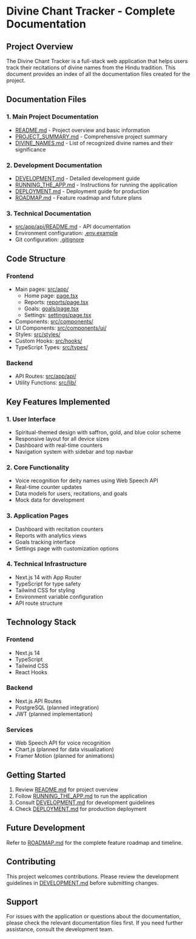# Divine Chant Tracker - Complete Documentation

## Project Overview

The Divine Chant Tracker is a full-stack web application that helps users track their recitations of divine names from the Hindu tradition. This document provides an index of all the documentation files created for the project.

## Documentation Files

### 1. Main Project Documentation
- [README.md](README.md) - Project overview and basic information
- [PROJECT_SUMMARY.md](PROJECT_SUMMARY.md) - Comprehensive project summary
- [DIVINE_NAMES.md](DIVINE_NAMES.md) - List of recognized divine names and their significance

### 2. Development Documentation
- [DEVELOPMENT.md](DEVELOPMENT.md) - Detailed development guide
- [RUNNING_THE_APP.md](RUNNING_THE_APP.md) - Instructions for running the application
- [DEPLOYMENT.md](DEPLOYMENT.md) - Deployment guide for production
- [ROADMAP.md](ROADMAP.md) - Feature roadmap and future plans

### 3. Technical Documentation
- [src/app/api/README.md](src/app/api/README.md) - API documentation
- Environment configuration: [.env.example](.env.example)
- Git configuration: [.gitignore](.gitignore)

## Code Structure

### Frontend
- Main pages: [src/app/](src/app/)
  - Home page: [page.tsx](src/app/page.tsx)
  - Reports: [reports/page.tsx](src/app/reports/page.tsx)
  - Goals: [goals/page.tsx](src/app/goals/page.tsx)
  - Settings: [settings/page.tsx](src/app/settings/page.tsx)
- Components: [src/components/](src/components/)
- UI Components: [src/components/ui/](src/components/ui/)
- Styles: [src/styles/](src/styles/)
- Custom Hooks: [src/hooks/](src/hooks/)
- TypeScript Types: [src/types/](src/types/)

### Backend
- API Routes: [src/app/api/](src/app/api/)
- Utility Functions: [src/lib/](src/lib/)

## Key Features Implemented

### 1. User Interface
- Spiritual-themed design with saffron, gold, and blue color scheme
- Responsive layout for all device sizes
- Dashboard with real-time counters
- Navigation system with sidebar and top navbar

### 2. Core Functionality
- Voice recognition for deity names using Web Speech API
- Real-time counter updates
- Data models for users, recitations, and goals
- Mock data for development

### 3. Application Pages
- Dashboard with recitation counters
- Reports with analytics views
- Goals tracking interface
- Settings page with customization options

### 4. Technical Infrastructure
- Next.js 14 with App Router
- TypeScript for type safety
- Tailwind CSS for styling
- Environment variable configuration
- API route structure

## Technology Stack

### Frontend
- Next.js 14
- TypeScript
- Tailwind CSS
- React Hooks

### Backend
- Next.js API Routes
- PostgreSQL (planned integration)
- JWT (planned implementation)

### Services
- Web Speech API for voice recognition
- Chart.js (planned for data visualization)
- Framer Motion (planned for animations)

## Getting Started

1. Review [README.md](README.md) for project overview
2. Follow [RUNNING_THE_APP.md](RUNNING_THE_APP.md) to run the application
3. Consult [DEVELOPMENT.md](DEVELOPMENT.md) for development guidelines
4. Check [DEPLOYMENT.md](DEPLOYMENT.md) for production deployment

## Future Development

Refer to [ROADMAP.md](ROADMAP.md) for the complete feature roadmap and timeline.

## Contributing

This project welcomes contributions. Please review the development guidelines in [DEVELOPMENT.md](DEVELOPMENT.md) before submitting changes.

## Support

For issues with the application or questions about the documentation, please check the relevant documentation files first. If you need further assistance, consult the development team.